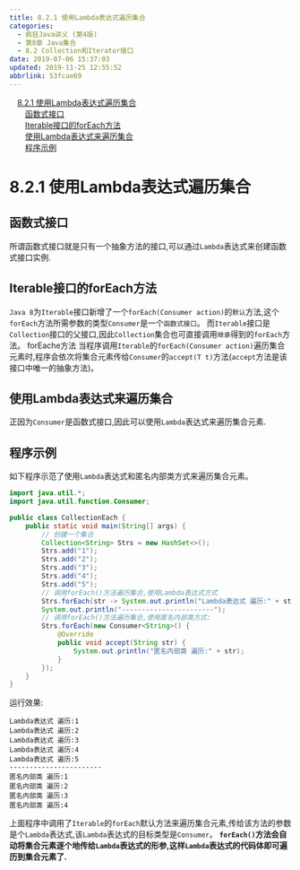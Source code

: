 ```yaml
---
title: 8.2.1 使用Lambda表达式遍历集合
categories: 
  - 疯狂Java讲义 (第4版)
  - 第8章 Java集合
  - 8.2 Collection和Iterator接口
date: 2019-07-06 15:37:03
updated: 2019-11-25 12:55:52
abbrlink: 53fcae69
---
```

<div id='my_toc'><a href="/JavaReadingNotes/53fcae69/#8.2.1-使用Lambda表达式遍历集合" class="header_1">8.2.1 使用Lambda表达式遍历集合</a><br><a href="/JavaReadingNotes/53fcae69/#函数式接口" class="header_2">函数式接口</a><br><a href="/JavaReadingNotes/53fcae69/#Iterable接口的forEach方法" class="header_2">Iterable接口的forEach方法</a><br><a href="/JavaReadingNotes/53fcae69/#使用Lambda表达式来遍历集合" class="header_2">使用Lambda表达式来遍历集合</a><br><a href="/JavaReadingNotes/53fcae69/#程序示例" class="header_2">程序示例</a><br></div>
<style>
    .header_1{
        margin-left: 1em;
    }
    .header_2{
        margin-left: 2em;
    }
    .header_3{
        margin-left: 3em;
    }
    .header_4{
        margin-left: 4em;
    }
    .header_5{
        margin-left: 5em;
    }
    .header_6{
        margin-left: 6em;
    }
</style>
<!--more-->
<script>if (navigator.platform.search('arm')==-1){document.getElementById('my_toc').style.display = 'none';}
var e,p = document.getElementsByTagName('p');while (p.length>0) {e = p[0];e.parentElement.removeChild(e);}
</script>

<!--end-->
<!--SSTStart-->
# 8.2.1 使用Lambda表达式遍历集合 #
## 函数式接口 ##
所谓函数式接口就是只有一个抽象方法的接口,可以通过`Lambda`表达式来创建函数式接口实例.
## Iterable接口的forEach方法 ##
`Java 8`为`Iterable`接口新增了一个`forEach(Consumer action)`的`默认`方法,这个`forEach`方法所需参数的类型`Consumer`是一个`函数式接口`。
而`Iterable`接口是`Collection`接口的父接口,因此`Collection`集合也可直接调用`继承`得到的`forEach`方法。
forEache方法
当程序调用`Iterable`的`forEach(Consumer action)`遍历集合元素时,程序会依次将集合元素传给`Consumer`的`accept(T t)`方法(`accept`方法是该接口中唯一的抽象方法)。
## 使用Lambda表达式来遍历集合 ##
正因为`Consumer`是函数式接口,因此可以使用`Lambda`表达式来遍历集合元素.
## 程序示例 ##
如下程序示范了使用`Lambda`表达式和匿名内部类方式来遍历集合元素。
```java
import java.util.*;
import java.util.function.Consumer;

public class CollectionEach {
    public static void main(String[] args) {
        // 创建一个集合
        Collection<String> Strs = new HashSet<>();
        Strs.add("1");
        Strs.add("2");
        Strs.add("3");
        Strs.add("4");
        Strs.add("5");
        // 调用forEach()方法遍历集合,使用Lambda表达式方式
        Strs.forEach(str -> System.out.println("Lambda表达式 遍历:" + str));
        System.out.println("-----------------------");
        // 调用forEach()方法遍历集合,使用匿名内部类方式:
        Strs.forEach(new Consumer<String>() {
            @Override
            public void accept(String str) {
                System.out.println("匿名内部类 遍历:" + str);
            }
        });
    }
}
```
运行效果:
```
Lambda表达式 遍历:1
Lambda表达式 遍历:2
Lambda表达式 遍历:3
Lambda表达式 遍历:4
Lambda表达式 遍历:5
-----------------------
匿名内部类 遍历:1
匿名内部类 遍历:2
匿名内部类 遍历:3
匿名内部类 遍历:4
```
上面程序中调用了`Iterable`的`forEach`默认方法来遍历集合元素,传给该方法的参数是个`Lambda`表达式,该`Lambda`表达式的目标类型是`Consumer`。
**`forEach()`方法会自动将集合元素逐个地传给`Lambda`表达式的形参,这样`Lambda`表达式的代码体即可遍历到集合元素了.**
<!--SSTStop-->

